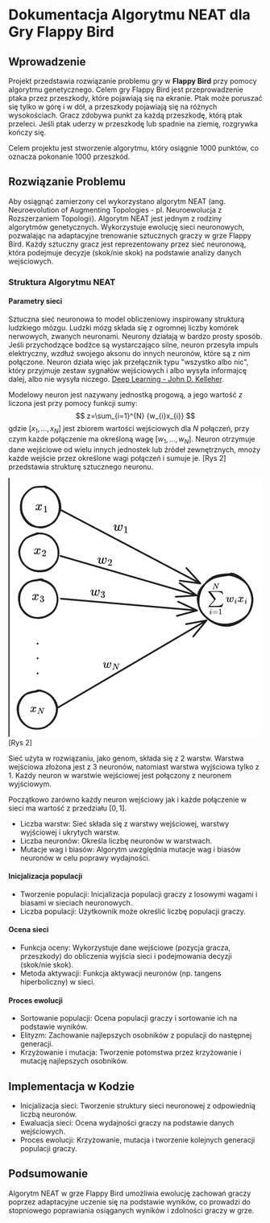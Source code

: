# Dokumentacja Algorytmu NEAT dla Gry Flappy Bird

## Wprowadzenie

Projekt przedstawia rozwiązanie problemu gry w **Flappy Bird** przy pomocy algorytmu genetycznego. Celem gry Flappy Bird jest przeprowadzenie ptaka przez przeszkody, które pojawiają się na ekranie. Ptak może poruszać się tylko w górę i w dół, a przeszkody pojawiają się na różnych wysokościach. Gracz zdobywa punkt za każdą przeszkodę, którą ptak przeleci. Jeśli ptak uderzy w przeszkodę lub spadnie na ziemię, rozgrywka kończy się. 

<!-- Wstawić obrazek ilustrujący grę flappy bird -->

Celem projektu jest stworzenie algorytmu, który osiągnie 1000 punktów, co oznacza pokonanie 1000 przeszkód.

## Rozwiązanie Problemu

Aby osiągnąć zamierzony cel wykorzystano algorytm NEAT (ang. Neuroevolution of Augmenting Topologies - pl. Neuroewolucja z Rozszerzaniem Topologii). Algorytm NEAT jest jednym z rodziny algorytmów genetycznych. Wykorzystuje ewolucję sieci neuronowych, pozwalając na adaptacyjne trenowanie sztucznych graczy w grze Flappy Bird. Każdy sztuczny gracz jest reprezentowany przez sieć neuronową, która podejmuje decyzje (skok/nie skok) na podstawie analizy danych wejściowych.

### Struktura Algorytmu NEAT

#### Parametry sieci

Sztuczna sieć neuronowa to model obliczeniowy inspirowany strukturą ludzkiego mózgu. Ludzki mózg składa się z ogromnej liczby komórek nerwowych, zwanych neuronami. Neurony działają w bardzo prosty sposób. Jeśli przychodzące bodźce są wystarczająco silne, neuron przesyła impuls elektryczny, wzdłuż swojego aksonu do innych neuronów, które są z nim połączone. Neuron działa więc jak przełącznik typu "wszystko albo nic", który przyjmuje zestaw sygnałów wejściowych i albo wysyła informajcę dalej, albo nie wysyła niczego. [Deep Learning - John D. Kelleher](). 

Modelowy neuron jest nazywany jednostką progową, a jego wartość $z$ liczona jest przy pomocy funkcji sumy:
$$
z=\sum_{i=1}^{N} {w_{i}x_{i}}
$$
gdzie $[x_{1},\dots,x_{N}]$ jest zbiorem wartości wejściowych dla $N$ połączeń, przy czym każde połączenie ma określoną wagę $[w_{1},\dots,w_{N}]$. Neuron otrzymuje dane wejściowe od wielu innych jednostek lub źródeł zewnętrznych, mnoży każde wejście przez określone wagi połączeń i sumuje je. [Rys 2] przedstawia strukturę sztucznego neuronu.

![Alt text](ann.png)  
[Rys 2]

Sieć użyta w rozwiązaniu, jako genom, składa się z 2 warstw. Warstwa wejściowa złożona jest z 3 neuronów, natomiast warstwa wyjściowa tylko z 1. Każdy neuron w warstwie wejściowej jest połączony z neuronem wyjściowym. 

Początkowo zarówno każdy neuron wejściowy jak i każde połączenie w sieci ma wartość z przedziału $[0,1]$.

<!-- Tu skończyłem -->
<!-- dokończyć o mutacjach wag i biasów -->
<!-- dodać ilustrację wykorzystywanej sieci -->

- Liczba warstw: Sieć składa się z warstwy wejściowej, warstwy wyjściowej i ukrytych warstw.
- Liczba neuronów: Określa liczbę neuronów w warstwach.
- Mutacje wag i biasów: Algorytm uwzględnia mutacje wag i biasów neuronów w celu poprawy wydajności.

#### Inicjalizacja populacji

- Tworzenie populacji: Inicjalizacja populacji graczy z losowymi wagami i biasami w sieciach neuronowych.
- Liczba populacji: Użytkownik może określić liczbę populacji graczy.

#### Ocena sieci

- Funkcja oceny: Wykorzystuje dane wejściowe (pozycja gracza, przeszkody) do obliczenia wyjścia sieci i podejmowania decyzji (skok/nie skok).
- Metoda aktywacji: Funkcja aktywacji neuronów (np. tangens hiperboliczny) w sieci.

#### Proces ewolucji

- Sortowanie populacji: Ocena populacji graczy i sortowanie ich na podstawie wyników.
- Elityzm: Zachowanie najlepszych osobników z populacji do następnej generacji.
- Krzyżowanie i mutacja: Tworzenie potomstwa przez krzyżowanie i mutację najlepszych osobników.

## Implementacja w Kodzie

- Inicjalizacja sieci: Tworzenie struktury sieci neuronowej z odpowiednią liczbą neuronów.
- Ewaluacja sieci: Ocena wydajności graczy na podstawie danych wejściowych.
- Proces ewolucji: Krzyżowanie, mutacja i tworzenie kolejnych generacji populacji graczy.

## Podsumowanie

Algorytm NEAT w grze Flappy Bird umożliwia ewolucję zachowań graczy poprzez adaptacyjne uczenie się na podstawie wyników, co prowadzi do stopniowego poprawiania osiąganych wyników i zdolności graczy w grze.